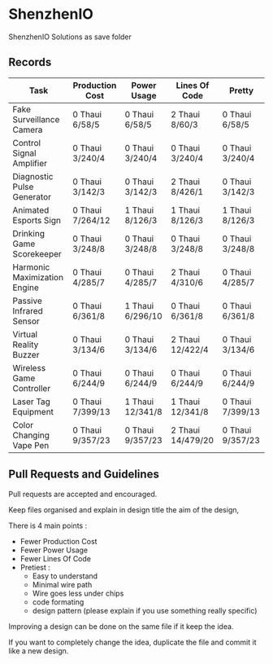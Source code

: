 # ShenzhenIO
ShenzhenIO Solutions as save folder

## Records

Task                         | Production Cost  | Power Usage      | Lines Of Code     | Pretty
---------------------------- | ---------------- | ---------------- | ----------------- | ---------------
Fake Surveillance Camera     | 0 Thaui 6/58/5   | 0 Thaui 6/58/5   | 2 Thaui 8/60/3    | 0 Thaui 6/58/5
Control Signal Amplifier     | 0 Thaui 3/240/4  | 0 Thaui 3/240/4  | 0 Thaui 3/240/4   | 0 Thaui 3/240/4
Diagnostic Pulse Generator   | 0 Thaui 3/142/3  | 0 Thaui 3/142/3  | 2 Thaui 8/426/1   | 0 Thaui 3/142/3
Animated Esports Sign        | 0 Thaui 7/264/12 | 1 Thaui 8/126/3  | 1 Thaui 8/126/3   | 1 Thaui 8/126/3
Drinking Game Scorekeeper    | 0 Thaui 3/248/8  | 0 Thaui 3/248/8  | 0 Thaui 3/248/8   | 0 Thaui 3/248/8
Harmonic Maximization Engine | 0 Thaui 4/285/7  | 0 Thaui 4/285/7  | 2 Thaui 4/310/6   | 0 Thaui 4/285/7
Passive Infrared Sensor      | 0 Thaui 6/361/8  | 1 Thaui 6/296/10 | 0 Thaui 6/361/8   | 0 Thaui 6/361/8
Virtual Reality Buzzer       | 0 Thaui 3/134/6  | 0 Thaui 3/134/6  | 2 Thaui 12/422/4  | 0 Thaui 3/134/6
Wireless Game Controller     | 0 Thaui 6/244/9  | 0 Thaui 6/244/9  | 0 Thaui 6/244/9   | 0 Thaui 6/244/9  
Laser Tag Equipment          | 0 Thaui 7/399/13 | 1 Thaui 12/341/8 | 1 Thaui 12/341/8  | 0 Thaui 7/399/13
Color Changing Vape Pen      | 0 Thaui 9/357/23 | 0 Thaui 9/357/23 | 2 Thaui 14/479/20 | 0 Thaui 9/357/23

## Pull Requests and Guidelines

Pull requests are accepted and encouraged.

Keep files organised and explain in design title the aim of the design, 

There is 4 main points :
 * Fewer Production Cost
 * Fewer Power Usage
 * Fewer Lines Of Code
 * Pretiest :
   * Easy to understand
   * Minimal wire path
   * Wire goes less under chips
   * code formating
   * design pattern (please explain if you use something really specific)
 
Improving a design can be done on the same file if it keep the idea.

If you want to completely change the idea, duplicate the file and commit it like a new design.
